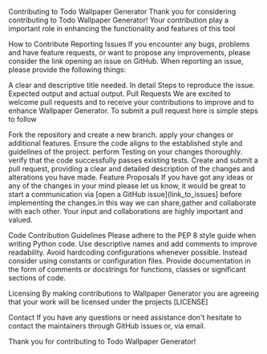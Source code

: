 Contributing to Todo Wallpaper Generator
Thank you for considering contributing to Todo Wallpaper Generator! Your contribution play a important role in enhancing the functionality and features of this tool

How to Contribute
Reporting Issues
If you encounter any bugs, problems and have feature requests, or want to propose any improvements, please consider the link opening an issue on GitHub. When reporting an issue, please provide the following things:

A clear and descriptive title needed.
In detail Steps to reproduce the issue.
Expected output and actual output.
Pull Requests
We are excited to welcome pull requests and to receive your contributions to improve and to enhance Wallpaper Generator. To submit a pull request here is simple steps to follow

Fork the repository and create a new branch.
apply your changes or additional features.
Ensure the code aligns to the established style and guidelines of the project.
perform Testing on your changes thoroughly.
verify that the code successfully passes existing tests.
Create and submit a pull request, providing a clear and detailed description of the changes and alterations you have made.
Feature Proposals
If you have got any ideas or any of the changes in your mind please let us know, it would be great to start a communication via [open a GitHub issue](link_to_issues] before implementing the changes.in this way we can share,gather and collaborate with each other. Your input and collaborations are highly important and valued.

Code Contribution Guidelines
Please adhere to the PEP 8 style guide when writing Python code. Use descriptive names and add comments to improve readability. Avoid hardcoding configurations whenever possible. Instead consider using constants or configuration files. Provide documentation in the form of comments or docstrings for functions, classes or significant sections of code.

Licensing
By making contributions to Wallpaper Generator you are agreeing that your work will be licensed under the projects [LICENSE]

Contact
If you have any questions or need assistance don't hesitate to contact the maintainers through GitHub issues or, via email.

Thank you for contributing to Todo Wallpaper Generator!
